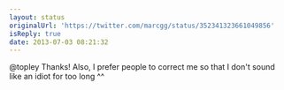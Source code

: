 ```yaml
---
layout: status
originalUrl: 'https://twitter.com/marcgg/status/352341323661049856'
isReply: true
date: 2013-07-03 08:21:32
---
```


@topley Thanks! Also, I prefer people to correct me so that I don't sound like an idiot for too long ^^
